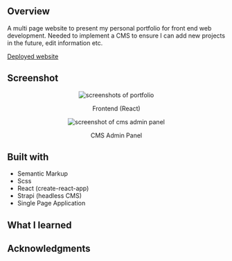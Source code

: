 ## Overview

A multi page website to present my personal portfolio for front end web development. Needed to implement a CMS to ensure I can add new projects in the future, edit information etc.

[Deployed website](https://portfolio-p3z4.onrender.com/)

## Screenshot

<div align=center>
  <img src="https://i.ibb.co/Bw3QNTv/New-Project.png" alt="screenshots of portfolio">
  <p>Frontend (React)</p>
</div>

<div align=center>
  <img src="https://i.ibb.co/rMH42mT/Screenshot-2022-01-29-at-21-49-28.png" alt="screenshot of cms admin panel">
  <p>CMS Admin Panel</p>
</div>

## Built with

- Semantic Markup
- Scss
- React (create-react-app)
- Strapi (headless CMS)
- Single Page Application

## What I learned

## Acknowledgments

